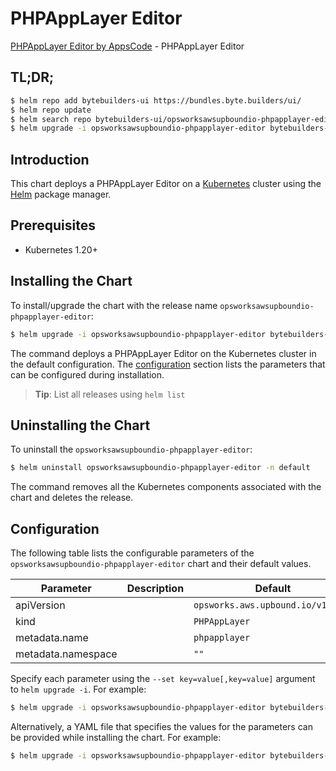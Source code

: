 # PHPAppLayer Editor

[PHPAppLayer Editor by AppsCode](https://byte.builders) - PHPAppLayer Editor

## TL;DR;

```bash
$ helm repo add bytebuilders-ui https://bundles.byte.builders/ui/
$ helm repo update
$ helm search repo bytebuilders-ui/opsworksawsupboundio-phpapplayer-editor --version=v0.4.18
$ helm upgrade -i opsworksawsupboundio-phpapplayer-editor bytebuilders-ui/opsworksawsupboundio-phpapplayer-editor -n default --create-namespace --version=v0.4.18
```

## Introduction

This chart deploys a PHPAppLayer Editor on a [Kubernetes](http://kubernetes.io) cluster using the [Helm](https://helm.sh) package manager.

## Prerequisites

- Kubernetes 1.20+

## Installing the Chart

To install/upgrade the chart with the release name `opsworksawsupboundio-phpapplayer-editor`:

```bash
$ helm upgrade -i opsworksawsupboundio-phpapplayer-editor bytebuilders-ui/opsworksawsupboundio-phpapplayer-editor -n default --create-namespace --version=v0.4.18
```

The command deploys a PHPAppLayer Editor on the Kubernetes cluster in the default configuration. The [configuration](#configuration) section lists the parameters that can be configured during installation.

> **Tip**: List all releases using `helm list`

## Uninstalling the Chart

To uninstall the `opsworksawsupboundio-phpapplayer-editor`:

```bash
$ helm uninstall opsworksawsupboundio-phpapplayer-editor -n default
```

The command removes all the Kubernetes components associated with the chart and deletes the release.

## Configuration

The following table lists the configurable parameters of the `opsworksawsupboundio-phpapplayer-editor` chart and their default values.

|     Parameter      | Description |                   Default                    |
|--------------------|-------------|----------------------------------------------|
| apiVersion         |             | <code>opsworks.aws.upbound.io/v1beta1</code> |
| kind               |             | <code>PHPAppLayer</code>                     |
| metadata.name      |             | <code>phpapplayer</code>                     |
| metadata.namespace |             | <code>""</code>                              |


Specify each parameter using the `--set key=value[,key=value]` argument to `helm upgrade -i`. For example:

```bash
$ helm upgrade -i opsworksawsupboundio-phpapplayer-editor bytebuilders-ui/opsworksawsupboundio-phpapplayer-editor -n default --create-namespace --version=v0.4.18 --set apiVersion=opsworks.aws.upbound.io/v1beta1
```

Alternatively, a YAML file that specifies the values for the parameters can be provided while
installing the chart. For example:

```bash
$ helm upgrade -i opsworksawsupboundio-phpapplayer-editor bytebuilders-ui/opsworksawsupboundio-phpapplayer-editor -n default --create-namespace --version=v0.4.18 --values values.yaml
```
